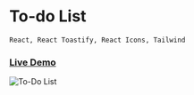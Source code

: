 # To-do List

```
React, React Toastify, React Icons, Tailwind
```

### <a href="https://react-to-do-list-jet.vercel.app/">Live Demo</a>

<img alt="To-Do List" src="https://raw.githubusercontent.com/oguzhanuyanik-sr/to-do-list/master/screenshot.png" />
